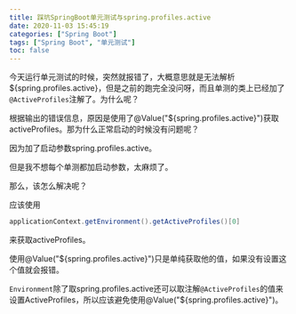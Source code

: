 ```yaml
---
title: 踩坑SpringBoot单元测试与spring.profiles.active
date: 2020-11-03 15:45:19
categories: ["Spring Boot"]
tags: ["Spring Boot", "单元测试"]
toc: false
---
```


今天运行单元测试的时候，突然就报错了，大概意思就是无法解析${spring.profiles.active}，但是之前的跑完全没问呀，而且单测的类上已经加了`@ActiveProfiles`注解了。为什么呢？

<!--more-->

根据输出的错误信息，原因是使用了@Value("${spring.profiles.active}")获取activeProfiles。那为什么正常启动的时候没有问题呢？

因为加了启动参数spring.profiles.active。

但是我不想每个单测都加启动参数，太麻烦了。

那么，该怎么解决呢？

应该使用

```java
applicationContext.getEnvironment().getActiveProfiles()[0]
```

来获取activeProfiles。



使用@Value("${spring.profiles.active}")只是单纯获取他的值，如果没有设置这个值就会报错。

`Environment`除了取spring.profiles.active还可以取注解`@ActiveProfiles`的值来设置ActiveProfiles，所以应该避免使用@Value("${spring.profiles.active}")。
